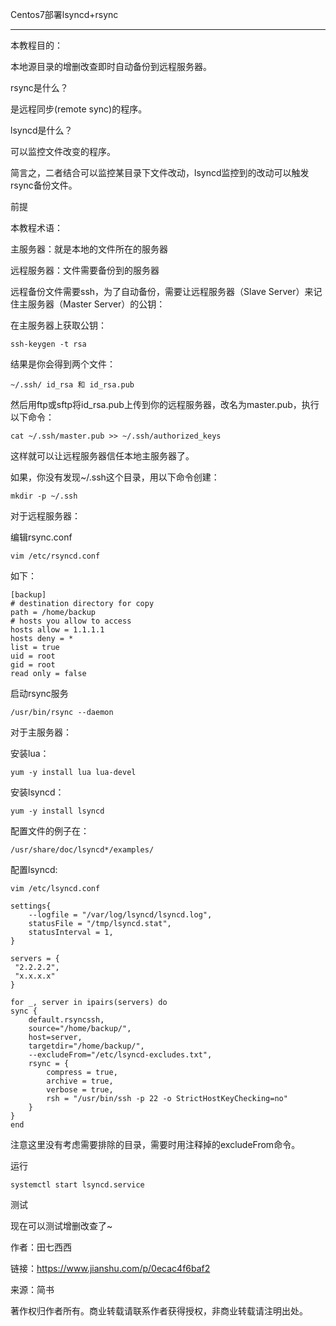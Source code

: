 
Centos7部署lsyncd+rsync

---

本教程目的：

本地源目录的增删改查即时自动备份到远程服务器。

rsync是什么？

是远程同步(remote sync)的程序。

lsyncd是什么？

可以监控文件改变的程序。

简言之，二者结合可以监控某目录下文件改动，lsyncd监控到的改动可以触发rsync备份文件。

前提

本教程术语：

主服务器：就是本地的文件所在的服务器

远程服务器：文件需要备份到的服务器

远程备份文件需要ssh，为了自动备份，需要让远程服务器（Slave Server）来记住主服务器（Master Server）的公钥：

在主服务器上获取公钥：

	ssh-keygen -t rsa

结果是你会得到两个文件：

	~/.ssh/ id_rsa 和 id_rsa.pub

然后用ftp或sftp将id_rsa.pub上传到你的远程服务器，改名为master.pub，执行以下命令：

	cat ~/.ssh/master.pub >> ~/.ssh/authorized_keys

这样就可以让远程服务器信任本地主服务器了。

如果，你没有发现~/.ssh这个目录，用以下命令创建：

	mkdir -p ~/.ssh

对于远程服务器：

编辑rsync.conf

	vim /etc/rsyncd.conf

如下：

    [backup]
    # destination directory for copy
    path = /home/backup
    # hosts you allow to access
    hosts allow = 1.1.1.1
    hosts deny = *
    list = true
    uid = root
    gid = root
    read only = false

启动rsync服务

	/usr/bin/rsync --daemon

对于主服务器：

安装lua：

	yum -y install lua lua-devel

安装lsyncd：

	yum -y install lsyncd

配置文件的例子在：

	/usr/share/doc/lsyncd*/examples/

配置lsyncd:

	vim /etc/lsyncd.conf

```
settings{
    --logfile = "/var/log/lsyncd/lsyncd.log",
    statusFile = "/tmp/lsyncd.stat",
    statusInterval = 1,
}

servers = {
 "2.2.2.2",
 "x.x.x.x"
}

for _, server in ipairs(servers) do
sync {
    default.rsyncssh,
    source="/home/backup/",
    host=server,
    targetdir="/home/backup/",
    --excludeFrom="/etc/lsyncd-excludes.txt",
    rsync = {
        compress = true,
        archive = true,
        verbose = true,
        rsh = "/usr/bin/ssh -p 22 -o StrictHostKeyChecking=no"
    }
}
end
```

注意这里没有考虑需要排除的目录，需要时用注释掉的excludeFrom命令。

运行

	systemctl start lsyncd.service

测试

现在可以测试增删改查了~

作者：田七西西

链接：https://www.jianshu.com/p/0ecac4f6baf2

来源：简书

著作权归作者所有。商业转载请联系作者获得授权，非商业转载请注明出处。